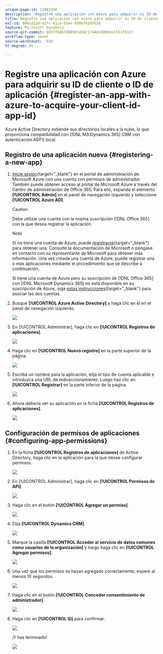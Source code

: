 ```yaml
---
unique-page-id: 12983390
description: 'Registre una aplicación con Azure para adquirir su ID de cliente o ID de aplicación: documentos de Marketo, documentación del producto'
title: Registre una aplicación con Azure para adquirir su ID de cliente o ID de aplicación
exl-id: 006cd130-a2fc-41ce-b5ee-890ef6167b34
feature: Microsoft Dynamics
source-git-commit: 0d37fbdb7d08901458c1744dc68893e155176327
workflow-type: tm+mt
source-wordcount: '331'
ht-degree: 0%

---
```


# Registre una aplicación con Azure para adquirir su ID de cliente o ID de aplicación {#register-an-app-with-azure-to-acquire-your-client-id-app-id}

Azure Active Directory extiende sus directorios locales a la nube, lo que proporciona compatibilidad con [!DNL MS Dynamics 365] CRM con autenticación ADFS local.

## Registro de una aplicación nueva {#registering-a-new-app}

1. [Inicie sesión](https://login.microsoftonline.com/){target="_blank"} en el portal de administración de Microsoft Azure con una cuenta con permisos de administrador. También puede obtener acceso al portal de Microsoft Azure a través del Centro de administración de Office 365. Para ello, expanda el elemento **[!UICONTROL Admin]** en el panel de navegación izquierdo y seleccione **[!UICONTROL Azure AD]**.

   >[!CAUTION]
   >
   >Debe utilizar una cuenta con la misma suscripción [!DNL Office 365] con la que desea registrar la aplicación.

   >[!NOTE]
   >
   >Si no tiene una cuenta de Azure, puede [registrarse](https://azure.microsoft.com/en-us/free/){target="_blank"} para obtener una. Consulte la documentación de Microsoft o póngase en contacto con su representante de Microsoft para obtener más información. Una vez creada una cuenta de Azure, puede registrar una o más aplicaciones mediante el procedimiento que se describe a continuación.
   >
   >
   >Si tiene una cuenta de Azure pero su suscripción de [!DNL Office 365] con [!DNL Microsoft Dynamics 365] no está disponible en su suscripción de Azure, siga [estas instrucciones](https://msdn.microsoft.com/office/office365/howto/setup-development-environment#bk_CreateAzureSubscription){target="_blank"} para asociar las dos cuentas.

1. Busque **[!UICONTROL Azure Active Directory]** y haga clic en él en el panel de navegación izquierdo.

   ![](assets/two.png)

1. En [!UICONTROL Administrar], haga clic en **[!UICONTROL Registros de aplicaciones]**.

   ![](assets/three.png)

1. Haga clic en **[!UICONTROL Nuevo registro]** en la parte superior de la página.

   ![](assets/four.png)

1. Escriba un nombre para la aplicación, elija el tipo de cuenta aplicable e introduzca una URL de redireccionamiento. Luego haz clic en **[!UICONTROL Registrar]** en la parte inferior de la página.

   ![](assets/five.png)

1. Ahora debería ver su aplicación en la ficha **[!UICONTROL Registros de aplicaciones]**.

   ![](assets/six.png)

## Configuración de permisos de aplicaciones {#configuring-app-permissions}

1. En la ficha **[!UICONTROL Registros de aplicaciones]** de Active Directory, haga clic en la aplicación para la que desee configurar permisos.

   ![](assets/seven.png)

1. En [!UICONTROL Administrar], haga clic en **[!UICONTROL Permisos de API]**.

   ![](assets/eight.png)

1. Haga clic en el botón **[!UICONTROL Agregar un permiso]**.

   ![](assets/nine.png)

1. Elija **[!UICONTROL Dynamics CRM]**.

   ![](assets/ten.png)

1. Marque la casilla **[!UICONTROL Acceder al servicio de datos comunes como usuarios de la organización]** y luego haga clic en **[!UICONTROL Agregar permisos].**

   ![](assets/eleven.png)

1. Una vez que los permisos se hayan agregado correctamente, espere al menos 10 segundos.

   ![](assets/twelve.png)

1. Haga clic en el botón **[!UICONTROL Conceder consentimiento de administrador]**.

   ![](assets/thirteen.png)

1. Haga clic en **[!UICONTROL Sí]** para confirmar.

   ![](assets/fourteen.png)

   ¡Y has terminado!

   ![](assets/fifteen.png)
